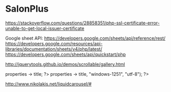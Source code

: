 # SalonPlus
https://stackoverflow.com/questions/28858351/php-ssl-certificate-error-unable-to-get-local-issuer-certificate

Google sheet API:
https://developers.google.com/sheets/api/reference/rest/
https://developers.google.com/resources/api-libraries/documentation/sheets/v4/php/latest/
https://developers.google.com/sheets/api/quickstart/php

http://jquerytools.github.io/demos/scrollable/gallery.html

<?php echo $category -> properties -> title; ?></a>
<?php echo mb_convert_encoding($category -> properties -> title, "windows-1251", "utf-8"); ?></a>

http://www.nikolakis.net/liquidcarousel/#
